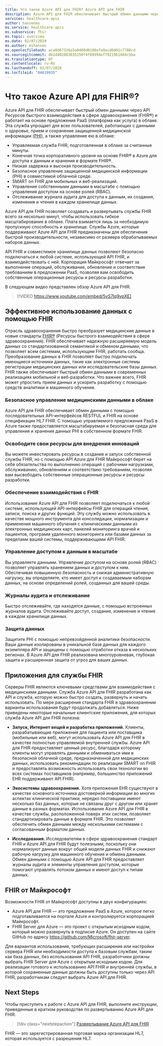 ```yaml
---
title: Что такое Azure API для FHIR? Azure API для FHIR
description: Azure API для FHIR обеспечивает быстрый обмен данными через API FHIR. Прием, управление и сохранение защищенной медицинской информации (PHI) с помощью управляемой облачной службы.
services: healthcare-apis
author: hansenms
ms.service: healthcare-apis
ms.subservice: fhir
ms.topic: overview
ms.date: 02/07/2019
ms.author: mihansen
ms.openlocfilehash: aca0d67326a5a0488d0108efa9acd0d01c7788cd
ms.sourcegitcommit: db2d402883035150f4f89d94ef79219b1604c5ba
ms.translationtype: HT
ms.contentlocale: ru-RU
ms.lasthandoff: 02/07/2020
ms.locfileid: "84819935"
---
```

# <a name="what-is-azure-api-for-fhirreg"></a>Что такое Azure API для FHIR&reg;?

Azure API для FHIR обеспечивает быстрый обмен данными через API Ресурсов быстрого взаимодействия в сфере здравоохранения (FHIR®) и работает на основе предложения PaaS (платформа как услуга) в облаке. Эта служба упрощает для всех пользователей, работающих с данными о здоровье, прием и сохранение защищенной медицинской информации ([PHI](https://www.hhs.gov/answers/hipaa/what-is-phi/index.html)), а также управление ею в облаке: 

- Управляемая служба FHIR, подготовленная в облаке за считанные минуты. 
- Конечная точка корпоративного уровня на основе FHIR® в Azure для доступа к данным и хранения в формате FHIR®.
- Низкая задержка и высокая производительность.
- Безопасное управление защищенной медицинской информации (PHI) в совместимой облачной среде.
- SMART on FHIR для мобильных и веб-реализаций.
- Управление собственными данными в масштабе с помощью управления доступом на основе ролей (RBAC).
- Отслеживание журнала аудита для доступа к данным, их создания, изменения и чтения в каждом хранилище данных.

Azure API для FHIR позволяет создавать и развертывать службы FHIR всего за несколько минут, чтобы использовать гибкое масштабирование в облаке.  Плата взимается лишь за необходимую пропускную способность и хранилище. Службы Azure, которые поддерживают Azure API для FHIR предназначены для обеспечения быстрой производительности, независимо от размера обрабатываемых наборов данных.

API FHIR и совместимое хранилище данных позволяют безопасно подключаться к любой системе, использующей API FHIR, и взаимодействовать с ней.  Корпорация Майкрософт отвечает за выполнение операций, обслуживание, обновление и соответствие требованиям в предложении PaaS, позволяя вам освободить собственные операционные ресурсы и ресурсы разработки. 

В следующем видео представлен обзор Azure API для FHIR.

>[!VIDEO https://www.youtube.com/embed/5vS7Iq9vpXE]

## <a name="leveraging-the-power-of-your-data-with-fhir"></a>Эффективное использование данных с помощью FHIR

Отрасль здравоохранения быстро преобразует медицинские данные в новые стандарты [FHIR&reg;](https://hl7.org/fhir) (Ресурсы быстрого взаимодействия в сфере здравоохранения). FHIR обеспечивает надежную расширяемую модель данных со стандартизованной семантикой и обменом данными, что позволяет всем системам, использующим FHIR, работать сообща.  Преобразование данных в FHIR позволяет быстро подключать имеющиеся источники данных, такие как электронные системы регистрации медицинских данных или исследовательские базы данных. FHIR также обеспечивает быстрый обмен данными в современных реализациях мобильной и веб-разработки. Что важнее всего, FHIR может упростить прием данных и ускорить разработку с помощью средств аналитики и машинного обучения.  

### <a name="securely-manage-health-data-in-the-cloud"></a>Безопасное управление медицинскими данными в облаке

Azure API для FHIR обеспечивает обмен данными с помощью последовательных API-интерфейсов RESTFUL и FHIR на основе спецификации HL7 FHIR. С помощью управляемого предложения PaaS в Azure также предоставляется масштабируемая и безопасная среда для управления и хранения данных PHI в собственном формате FHIR.  

### <a name="free-up-your-resources-to-innovate"></a>Освободите свои ресурсы для внедрения инноваций

Вы можете инвестировать ресурсы в создание и запуск собственной службы FHIR, но с помощью API Azure для FHIR Майкрософт берет на себя обязательства по выполнению операций с рабочими нагрузками, обслуживанию, обновлениям и соответствию требованиям, позволяя вам высвободить собственные операционные ресурсы и ресурсы разработки.

### <a name="enable-interoperability-with-fhir"></a>Обеспечение взаимодействия с FHIR

Использование Azure API для FHIR позволяет подключаться к любой системе, использующей API-интерфейсы FHIR для операций чтения, записи, поиска и других функций.  Эту службу можно использовать в качестве мощного инструмента для консолидации, нормализации и применения машинного обучения с клиническими данными из электронных медицинских карт, панелей мониторинга врачей и пациентов, программ удаленного мониторинга или базами данных за пределами вашей системы, поддерживающими API FHIR.

### <a name="control-data-access-at-scale"></a>Управление доступом к данным в масштабе

Вы управляете данными. Управление доступом на основе ролей (RBAC) позволяет управлять хранением данных и доступом к ним.  Обеспечивая повышенную безопасность и снижая административную нагрузку, вы определяете, кто имеет доступ к создаваемым наборам данных, на основе определений ролей, созданных для вашей среды.  

### <a name="audit-logs-and-tracking"></a>Журналы аудита и отслеживание 

Быстро отслеживайте, где находятся данные, с помощью встроенных журналов аудита. Отслеживайте доступ, создание, изменение и чтение в каждом хранилище данных.

### <a name="secure-your-data"></a>Защита данных

Защитите PHI с помощью непревзойденной аналитики безопасности.  Ваши данные изолированы в уникальной базе данных для каждого экземпляра API и защищены с помощью отработки отказа в нескольких регионах. В Azure API для FHIR реализована многоуровневая, глубокая защита и расширенная защита от угроз для ваших данных.  

## <a name="applications-for-a-fhir-service"></a>Приложения для службы FHIR

Серверы FHIR являются ключевыми средствами для взаимодействия с медицинскими данными.  Служба Azure API для FHIR разработана как API и служба, которую можно быстро создать, развернуть и начать использовать.  По мере расширения стандарта FHIR в здравоохранении варианты использования будут продолжать добавляться. Ниже приведены некоторые начальные клиентские приложения, для которых служба Azure API для FHIR полезна: 

- **Запуск, Интернет вещей и разработка приложений.**  Клиенты, разрабатывающие приложения для пациента или поставщика (мобильные или веб), могут использовать Azure API для FHIR в качестве полностью управляемой внутренней службы. Azure API для FHIR предоставляет ценный ресурс, благодаря которому клиенты могут управлять данными и обмениваться ими в безопасной облачной среде, предназначенной для медицинских данных, использовать рекомендации по реализации SMART on FHIR и предоставлять возможность использовать свои технологии во всех системах поставщиков (например, большинство приложений EHR поддерживают API FHIR).   
- **Экосистемы здравоохранения.**  Хотя приложения EHR существуют в качестве основного источника достоверной информации во многих аспектах клинической практики, нередко поставщики имеют несколько баз данных, которые не связаны друг с другом или хранят данные в разных форматах.  Использование Azure API для FHIR в качестве службы, расположенной поверх этих систем, позволяет стандартизировать данные в формате FHIR.  Это позволяет обеспечить обмен данными между несколькими системами с согласованным форматом данных. 

- **Исследования.** Исследователям в сфере здравоохранения стандарт FHIR и Azure API для FHIR будут полезными, поскольку они нормализуют данные вокруг общей модели данных FHIR и снижают рабочую нагрузку для машинного обучения и обмена данными.
Обмен данными с помощью Azure API для FHIR предоставляет журналы аудита и элементы управления доступом, которые помогают управлять потоком данных и имеют доступ к типам данных. 

## <a name="fhir-from-microsoft"></a>FHIR от Майкрософт

Возможности FHIR от Майкрософт доступны в двух конфигурациях:

* Azure API для FHIR — это предложение PaaS в Azure, которое легко подготавливается на портале Azure и контролируется корпорацией Майкрософт.
* FHIR Server для Azure — это проект с открытым исходным кодом, который можно развернуть в подписке Azure. Он доступен на сайте GitHub по адресу https://github.com/Microsoft/fhir-server.

Для вариантов использования, требующих расширения или настройки сервера FHIR или необходимости доступа к базовым службам, таким как база данных, без использования API FHIR, разработчики должны выбрать FHIR Server для Azure с открытым исходным кодом.   Для реализации готового к использованию API FHIR и внутренней службы, в которой сохраненные данные должны быть доступны только через API FHIR, разработчикам следует выбрать Azure API для FHIR.

## <a name="next-steps"></a>Next Steps

Чтобы приступить к работе с Azure API для FHIR, выполните инструкции, приведенные в кратком руководстве по развертыванию Azure API для FHIR.

>[!div class="nextstepaction"]
>[Развертывание Azure API для FHIR](fhir-paas-portal-quickstart.md)

FHIR — это зарегистрированная торговая марка организации HL7, которая используется с разрешения HL7.
